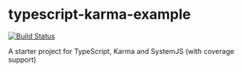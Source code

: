 # typescript-karma-example
[![Build Status](https://travis-ci.org/vldk/typescript-karma-example.svg?branch=master)](https://travis-ci.org/vldk/typescript-karma-example)

A starter project for TypeScript, Karma and SystemJS (with coverage support)
